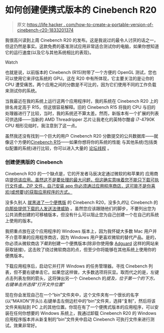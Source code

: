 # 如何创建便携式版本的 Cinebench R20

> 原文:[https://life hacker . com/how-to-create-a-portable-version-of-cinebench-r20-1833201374](https://lifehacker.com/how-to-create-a-portable-version-of-cinebench-r20-1833201374)

我很高兴读到上周 Cinebench R20 的发布。这是我说过的最令人讨厌的话之一，但这仍然是事实。这款免费的基准测试应用非常适合测试你的电脑，如果你想知道它的运行速度(以及它与其他系统相比的表现)。

Watch

也就是说，以前版本的 Cinebench (R15)附带了一个方便的 OpenGL 测试，您也可以使用它来评估系统的 GPU。这在 R20 中有所体现，它主要关注的是让你的 CPU 遭受痛苦。两个应用之间的分数是不可比的，因为它们使用不同的工作负载来测试你的系统。

当我最近在我的系统上运行这两个应用程序时，我的系统在 Cinebench R20 上的排名肯定高于 R15，但这很容易解释。旧的 Cinebench R15 将我的 CPU 与旧的处理器进行了比较，当时，我的系统还不算太差。然而，新版本有一个扩展的列表可供选择——当新的 AMD Threadripper 芯片让我老化的英特尔酷睿 i7-4790K CPU 相形见绌时，我注意到了这一点。

虽然我还没有找到一个巨大的用户 Cinebench R20 分数提交的公共数据库——就像这个方便的[Cinebench R15](https://us.rebusfarm.net/en/tempbench?view=benchmark)——如果你想将你的系统的性能 与其他系统(包括类似配置的系统)进行比较，你可以进入大量的 [论坛线程](https://linustechtips.com/main/topic/62476-post-your-cinebench-r2015r1152003-scores-over-1000-submissions/) 。

### 创建便携版的 Cinebench

Cinebench R20 的一个缺点是，它的开发者马辰决定通过微软的和苹果的 应用商店[提供该应用。虽然这不是要处理的最大问题，但这确实意味着您不能只下载可执行文件或。ZIP 文件，自己安装 app 你必须通过应用程序商店，这可能不是你喜欢(或想要)的获取应用程序的方式。](https://www.maxon.net/www.maxon.net/cb_r20_dl_ap)

没多久别人 [就黑进了一个便携版](https://www.techpowerup.com/253317/maxon-releases-cinebench-r20-benchmark) 的 Cinebench R20，没多久*的*让 Cinebench 的 [向那些提供下载的人发送法律威胁](https://www.techpowerup.com/253402/maxon-sends-legal-threats-to-pc-enthusiast-websites-hosting-portable-cinebench-r20-downloads) 。虽然您应该跟随他们的脚步，不要列出您为公共消费创建的可移植版本，但没有什么可以阻止您为自己创建一个在自己的系统上使用的版本。

我把重点放在这个应用程序的 Windows 版本上，因为我怀疑大多数 Mac 用户并不介意苹果的应用程序商店，因为 Windows 用户更喜欢微软的替代产品。是的，你必须从微软商店*下载到*创建一个便携版本(除非你使用像 [Adguard](https://store.rg-adguard.net/) 这样的网站来获取链接)，这击败了绕过微软商店的点，但至少你将能够在其他系统上使用你的便携版本。

下载应用程序后，启动它并打开 Windows 的任务管理器。寻找 Cinebench 列表，但不要右键单击它。如果您这样做，大多数选项将灰显。取而代之的是，左键点击列表左侧的箭头，这将弹出另一个 Cinebench 的*提及，位于第一个的下方。右键单击并选择“打开文件位置”*

现在你会发现自己在一个“bin”文件夹中，这个文件夹有一个很长的名字(以“MAXON”开头)).右键单击左侧边栏中的“bin”文件夹，选择“复制”，然后将该文件夹粘贴到 PC 上的其他位置。你现在有了一个便携式版本的应用程序，可以安装在任何你想要的 Windows 系统上，我通过卸载 Cinebench R20 的 Windows 应用程序版本并从新复制的“bin”文件夹中启动 Cinebench 可执行文件来进行测试。效果非常好。